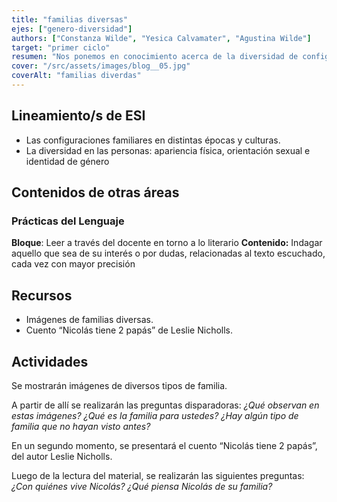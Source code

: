 ```yaml
---
title: "familias diversas"
ejes: ["genero-diversidad"]
authors: ["Constanza Wilde", "Yesica Calvamater", "Agustina Wilde"]
target: "primer ciclo"
resumen: "Nos ponemos en conocimiento acerca de la diversidad de configuraciones familiares que existen, a través de imágenes, un cuento y actividades creativas, fomentando la inclusión y el respeto."
cover: "/src/assets/images/blog__05.jpg"
coverAlt: "familias diverdas"
---
```


## Lineamiento/s de ESI

-   Las configuraciones familiares en distintas épocas y culturas.
-   La diversidad en las personas: apariencia física, orientación sexual e identidad de género

## Contenidos de otras áreas

### Prácticas del Lenguaje

**Bloque**: Leer a través del docente en torno a lo literario
**Contenido:** Indagar aquello que sea de su interés o por dudas, relacionadas al texto escuchado, cada vez con mayor precisión

## Recursos

-   Imágenes de familias diversas.
-   Cuento “Nicolás tiene 2 papás” de Leslie Nicholls.

## Actividades

Se mostrarán imágenes de diversos tipos de familia.

A partir de allí se realizarán las preguntas disparadoras:
_¿Qué observan en estas imágenes?_
_¿Qué es la familia para ustedes?_
_¿Hay algún tipo de familia que no hayan visto antes?_

En un segundo momento, se presentará el cuento “Nicolás tiene 2 papás”, del autor Leslie Nicholls.

Luego de la lectura del material, se realizarán las siguientes preguntas:
_¿Con quiénes vive Nicolás?_
_¿Qué piensa Nicolás de su familia?_
